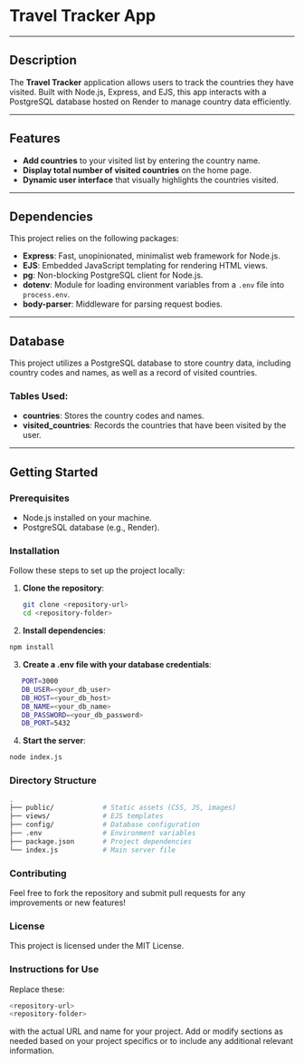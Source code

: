 # Travel Tracker App

---

## Description

The **Travel Tracker** application allows users to track the countries they have visited. Built with Node.js, Express, and EJS, this app interacts with a PostgreSQL database hosted on Render to manage country data efficiently.

---

## Features

- **Add countries** to your visited list by entering the country name.
- **Display total number of visited countries** on the home page.
- **Dynamic user interface** that visually highlights the countries visited.

---

## Dependencies

This project relies on the following packages:

- **Express**: Fast, unopinionated, minimalist web framework for Node.js.
- **EJS**: Embedded JavaScript templating for rendering HTML views.
- **pg**: Non-blocking PostgreSQL client for Node.js.
- **dotenv**: Module for loading environment variables from a `.env` file into `process.env`.
- **body-parser**: Middleware for parsing request bodies.

---

## Database

This project utilizes a PostgreSQL database to store country data, including country codes and names, as well as a record of visited countries.

### Tables Used:

- **countries**: Stores the country codes and names.
- **visited_countries**: Records the countries that have been visited by the user.

---

## Getting Started

### Prerequisites

- Node.js installed on your machine.
- PostgreSQL database (e.g., Render).

### Installation

Follow these steps to set up the project locally:

1. **Clone the repository**:
   ```bash
   git clone <repository-url>
   cd <repository-folder>
   ```

2. **Install dependencies**:
```bash
npm install
```

3. **Create a .env file with your database credentials**:
```bash
   PORT=3000
   DB_USER=<your_db_user>
   DB_HOST=<your_db_host>
   DB_NAME=<your_db_name>
   DB_PASSWORD=<your_db_password>
   DB_PORT=5432
```

4. **Start the server**:
```bash
node index.js
```

### Directory Structure
```bash
.
├── public/            # Static assets (CSS, JS, images)
├── views/             # EJS templates
├── config/            # Database configuration
├── .env               # Environment variables
├── package.json       # Project dependencies
└── index.js           # Main server file
```

### Contributing
Feel free to fork the repository and submit pull requests for any improvements or new features!

### License
This project is licensed under the MIT License.

### Instructions for Use

Replace these:
```bash
<repository-url>
<repository-folder>
``` 
with the actual URL and name for your project. Add or modify sections as needed based on your project specifics or to include any additional relevant information.
